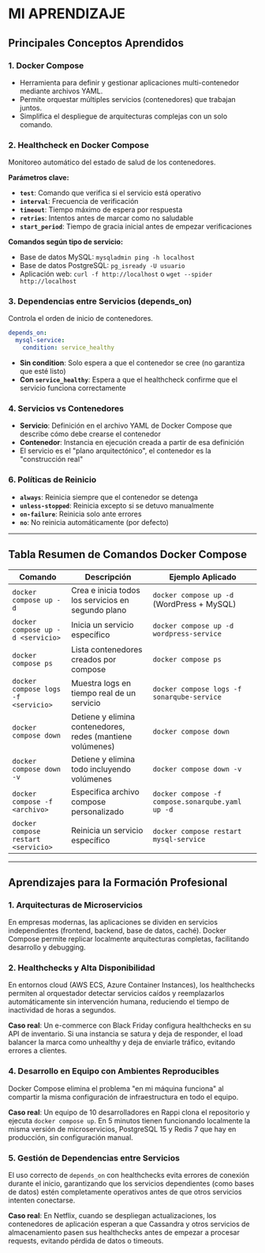# MI APRENDIZAJE

## Principales Conceptos Aprendidos

### 1. Docker Compose
- Herramienta para definir y gestionar aplicaciones multi-contenedor mediante archivos YAML.
- Permite orquestar múltiples servicios (contenedores) que trabajan juntos.
- Simplifica el despliegue de arquitecturas complejas con un solo comando.

### 2. Healthcheck en Docker Compose 
Monitoreo automático del estado de salud de los contenedores.

**Parámetros clave:**
- **`test`**: Comando que verifica si el servicio está operativo
- **`interval`**: Frecuencia de verificación
- **`timeout`**: Tiempo máximo de espera por respuesta
- **`retries`**: Intentos antes de marcar como no saludable
- **`start_period`**: Tiempo de gracia inicial antes de empezar verificaciones

**Comandos según tipo de servicio:**
- Base de datos MySQL: `mysqladmin ping -h localhost`
- Base de datos PostgreSQL: `pg_isready -U usuario`
- Aplicación web: `curl -f http://localhost` o `wget --spider http://localhost`

### 3. Dependencias entre Servicios (depends_on)
Controla el orden de inicio de contenedores.

```yaml
depends_on:
  mysql-service:
    condition: service_healthy
```

- **Sin condition**: Solo espera a que el contenedor se cree (no garantiza que esté listo)
- **Con `service_healthy`**: Espera a que el healthcheck confirme que el servicio funciona correctamente

### 4. Servicios vs Contenedores
- **Servicio**: Definición en el archivo YAML de Docker Compose que describe cómo debe crearse el contenedor
- **Contenedor**: Instancia en ejecución creada a partir de esa definición
- El servicio es el "plano arquitectónico", el contenedor es la "construcción real"

### 6. Políticas de Reinicio
- **`always`**: Reinicia siempre que el contenedor se detenga
- **`unless-stopped`**: Reinicia excepto si se detuvo manualmente
- **`on-failure`**: Reinicia solo ante errores
- **`no`**: No reinicia automáticamente (por defecto)

---

## Tabla Resumen de Comandos Docker Compose

| Comando | Descripción | Ejemplo Aplicado |
|---------|-------------|------------------|
| `docker compose up -d` | Crea e inicia todos los servicios en segundo plano | `docker compose up -d` (WordPress + MySQL) |
| `docker compose up -d <servicio>` | Inicia un servicio específico | `docker compose up -d wordpress-service` |
| `docker compose ps` | Lista contenedores creados por compose | `docker compose ps` |
| `docker compose logs -f <servicio>` | Muestra logs en tiempo real de un servicio | `docker compose logs -f sonarqube-service` |
| `docker compose down` | Detiene y elimina contenedores, redes (mantiene volúmenes) | `docker compose down` |
| `docker compose down -v` | Detiene y elimina todo incluyendo volúmenes | `docker compose down -v` |
| `docker compose -f <archivo>` | Especifica archivo compose personalizado | `docker compose -f compose.sonarqube.yaml up -d` |
| `docker compose restart <servicio>` | Reinicia un servicio específico | `docker compose restart mysql-service` |

---

## Aprendizajes para la Formación Profesional

### 1. Arquitecturas de Microservicios
En empresas modernas, las aplicaciones se dividen en servicios independientes (frontend, backend, base de datos, caché). Docker Compose permite replicar localmente arquitecturas completas, facilitando desarrollo y debugging.

### 2. Healthchecks y Alta Disponibilidad
En entornos cloud (AWS ECS, Azure Container Instances), los healthchecks permiten al orquestador detectar servicios caídos y reemplazarlos automáticamente sin intervención humana, reduciendo el tiempo de inactividad de horas a segundos.

**Caso real**: Un e-commerce con Black Friday configura healthchecks en su API de inventario. Si una instancia se satura y deja de responder, el load balancer la marca como unhealthy y deja de enviarle tráfico, evitando errores a clientes.

### 4. Desarrollo en Equipo con Ambientes Reproducibles
Docker Compose elimina el problema "en mi máquina funciona" al compartir la misma configuración de infraestructura en todo el equipo.

**Caso real**: Un equipo de 10 desarrolladores en Rappi clona el repositorio y ejecuta `docker compose up`. En 5 minutos tienen funcionando localmente la misma versión de microservicios, PostgreSQL 15 y Redis 7 que hay en producción, sin configuración manual.

### 5. Gestión de Dependencias entre Servicios
El uso correcto de `depends_on` con healthchecks evita errores de conexión durante el inicio, garantizando que los servicios dependientes (como bases de datos) estén completamente operativos antes de que otros servicios intenten conectarse.

**Caso real**: En Netflix, cuando se despliegan actualizaciones, los contenedores de aplicación esperan a que Cassandra y otros servicios de almacenamiento pasen sus healthchecks antes de empezar a procesar requests, evitando pérdida de datos o timeouts.
